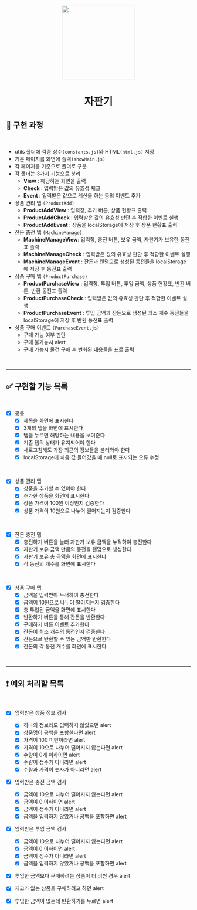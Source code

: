 <p align="middle" >
  <img width="200px;" src="https://github.com/woowacourse/javascript-vendingmachine-precourse/blob/main/images/beverage_icon.png?raw=true"/>
</p>
<h1 align="middle">자판기</h1>


## 📝 구현 과정

<br>

- utils 폴더에 각종 상수`(constants.js)`와 HTML`(html.js)` 저장
- 기본 페이지를 화면에 출력`(showMain.js)`
- 각 페이지를 기준으로 폴더로 구분
- 각 폴더는 3가지 기능으로 분리
  - **View** : 해당하는 화면을 출력
  - **Check** : 입력받은 값의 유효성 체크
  - **Event** : 입력받은 값으로 계산을 하는 등의 이벤트 추가
- 상품 관리 탭 `(ProductAdd)`
  -  **ProductAddView** : 입력창, 추가 버튼, 상품 현황표 출력
  -  **ProductAddCheck** : 입력받은 값의 유효성 판단 후 적합한 이벤트 실행
  -  **ProductAddEvent** : 상품을 localStorage에 저장 후 상품 현황표 출력
- 잔돈 충전 탭 `(MachineManage)`
  -  **MachineManageView**: 입력창, 충전 버튼, 보유 금액, 자판기가 보유한 동전표 출력
  -  **MachineManageCheck** : 입력받은 값의 유효성 판단 후 적합한 이벤트 실행
  -  **MachineManageEvent** : 잔돈과 랜덤으로 생성된 동전들을 localStorage에 저장 후 동전표 출력
- 상품 구매 탭 `(ProductPurchase)`
  -  **ProductPurchaseView** : 입력창, 투입 버튼, 투입 금액, 상품 현황표, 반환 버튼, 반환 동전표 출력
  -  **ProductPurchaseCheck** : 입력받은 값의 유효성 판단 후 적합한 이벤트 실행
  -  **ProductPurchaseEvent** : 투입 금액과 잔돈으로 생성된 최소 개수 동전들을 localStorage에 저장 후 반환 동전표 출력
- 상품 구매 이벤트 `(PurchaseEvent.js)`
  - 구매 가능 여부 판단
  - 구매 불가능시 alert
  - 구매 가능시 물건 구매 후 변화된 내용들을 표로 출력

<br>

---
## ✅ 구현할 기능 목록

<br>

- [x] 공통
  - [x] 제목을 화면에 표시한다
  - [x] 3개의 탭을 화면에 표시한다
  - [x] 탭을 누르면 해당하는 내용을 보여준다
  - [x] 기존 탭의 상태가 유지되어야 한다
  - [x] 새로고침해도 가장 최근의 정보들을 불러와야 한다
  - [x] localStorage에 처음 값 들어갔을 때 null로 표시되는 오류 수정

<br>

- [x] 상품 관리 탭
  - [x] 상품을 추가할 수 있어야 한다
  - [x] 추가한 상품을 화면에 표시한다
  - [x] 상품 가격이 100원 이상인지 검증한다
  - [x] 상품 가격이 10원으로 나누어 떨어지는지 검증한다

<br>

- [x] 잔돈 충전 탭
  - [x] 충전하기 버튼을 눌러 자판기 보유 금액을 누적하여 충전한다
  - [x] 자판기 보유 금액 만큼의 동전을 랜덤으로 생성한다
  - [x] 자판기 보유 총 금액을 화면에 표시한다
  - [x] 각 동전의 개수를 화면에 표시한다

<br>

- [x] 상품 구매 탭
  - [x] 금액을 입력받아 누적하여 충전한다
  - [x] 금액이 10원으로 나누어 떨어지는지 검증한다
  - [x] 총 투입된 금액을 화면에 표시한다
  - [x] 반환하기 버튼을 통해 잔돈을 반환한다
  - [x] 구매하기 버튼 이벤트 추가한다
  - [x] 잔돈이 최소 개수의 동전인지 검증한다
  - [x] 잔돈으로 반환할 수 있는 금액만 반환한다
  - [x] 잔돈의 각 동전 개수를 화면에 표시한다

<br>

--- 
## ❗️ 예외 처리할 목록

<br>

- [x] 입력받은 상품 정보 검사
  - [x] 하나의 정보라도 입력하지 않았으면 alert
  - [x] 상품명이 공백을 포함한다면 alert
  - [x] 가격이 100 미만이라면 alert
  - [x] 가격이 10으로 나누어 떨어지지 않는다면 alert
  - [x] 수량이 0개 이하이면 alert
  - [x] 수량이 정수가 아니라면 alert
  - [x] 수량과 가격이 숫자가 아니라면 alert

- [x] 입력받은 충전 금액 검사
  - [x] 금액이 10으로 나누어 떨어지지 않는다면 alert
  - [x] 금액이 0 이하이면 alert
  - [x] 금액이 정수가 아니라면 alert
  - [x] 금액을 입력하지 않았거나 공백을 포함하면 alert

- [x] 입력받은 투입 금액 검사
  - [x] 금액이 10으로 나누어 떨어지지 않는다면 alert
  - [x] 금액이 0 이하이면 alert
  - [x] 금액이 정수가 아니라면 alert
  - [x] 금액을 입력하지 않았거나 공백을 포함하면 alert

-[x] 투입한 금액보다 구매하려는 상품이 더 비싼 경우 alert

-[x] 재고가 없는 상품을 구매하려고 하면 alert

-[x] 투입한 금액이 없는데 반환하기를 누르면 alert